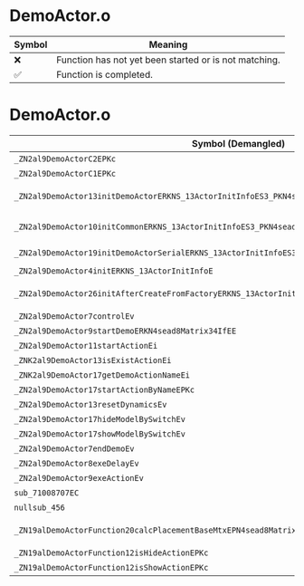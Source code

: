 # DemoActor.o
| Symbol | Meaning 
| ------------- | ------------- 
| :x: | Function has not yet been started or is not matching. 
| :white_check_mark: | Function is completed. 


# DemoActor.o
| Symbol (Demangled) | Symbol (Mangled) | Decompiled? |
| ------------- |  ------------- | ------------- |
| `_ZN2al9DemoActorC2EPKc` | `al::DemoActor::DemoActor(char const*)` | :white_check_mark: |
| `_ZN2al9DemoActorC1EPKc` | `al::DemoActor::DemoActor(char const*)` | :white_check_mark: |
| `_ZN2al9DemoActor13initDemoActorERKNS_13ActorInitInfoES3_PKN4sead8Matrix34IfEEb` | `al::DemoActor::initDemoActor(al::ActorInitInfo const&,al::ActorInitInfo const&,sead::Matrix34<float> const*,bool)` | :white_check_mark: |
| `_ZN2al9DemoActor10initCommonERKNS_13ActorInitInfoES3_PKN4sead8Matrix34IfEEb` | `al::DemoActor::initCommon(al::ActorInitInfo const&,al::ActorInitInfo const&,sead::Matrix34<float> const*,bool)` | :white_check_mark: |
| `_ZN2al9DemoActor19initDemoActorSerialERKNS_13ActorInitInfoES3_PKN4sead8Matrix34IfEE` | `al::DemoActor::initDemoActorSerial(al::ActorInitInfo const&,al::ActorInitInfo const&,sead::Matrix34<float> const*)` | :white_check_mark: |
| `_ZN2al9DemoActor4initERKNS_13ActorInitInfoE` | `al::DemoActor::init(al::ActorInitInfo const&)` | :white_check_mark: |
| `_ZN2al9DemoActor26initAfterCreateFromFactoryERKNS_13ActorInitInfoES3_PKN4sead8Matrix34IfEEb` | `al::DemoActor::initAfterCreateFromFactory(al::ActorInitInfo const&,al::ActorInitInfo const&,sead::Matrix34<float> const*,bool)` | :white_check_mark: |
| `_ZN2al9DemoActor7controlEv` | `al::DemoActor::control(void)` | :white_check_mark: |
| `_ZN2al9DemoActor9startDemoERKN4sead8Matrix34IfEE` | `al::DemoActor::startDemo(sead::Matrix34<float> const&)` | :white_check_mark: |
| `_ZN2al9DemoActor11startActionEi` | `al::DemoActor::startAction(int)` | :white_check_mark: |
| `_ZNK2al9DemoActor13isExistActionEi` | `al::DemoActor::isExistAction(int)const` | :white_check_mark: |
| `_ZNK2al9DemoActor17getDemoActionNameEi` | `al::DemoActor::getDemoActionName(int)const` | :white_check_mark: |
| `_ZN2al9DemoActor17startActionByNameEPKc` | `al::DemoActor::startActionByName(char const*)` | :white_check_mark: |
| `_ZN2al9DemoActor13resetDynamicsEv` | `al::DemoActor::resetDynamics(void)` | :white_check_mark: |
| `_ZN2al9DemoActor17hideModelBySwitchEv` | `al::DemoActor::hideModelBySwitch(void)` | :white_check_mark: |
| `_ZN2al9DemoActor17showModelBySwitchEv` | `al::DemoActor::showModelBySwitch(void)` | :white_check_mark: |
| `_ZN2al9DemoActor7endDemoEv` | `al::DemoActor::endDemo(void)` | :white_check_mark: |
| `_ZN2al9DemoActor8exeDelayEv` | `al::DemoActor::exeDelay(void)` | :white_check_mark: |
| `_ZN2al9DemoActor9exeActionEv` | `al::DemoActor::exeAction(void)` | :white_check_mark: |
| `sub_71008707EC` | `` | :white_check_mark: |
| `nullsub_456` | `` | :white_check_mark: |
| `_ZN19alDemoActorFunction20calcPlacementBaseMtxEPN4sead8Matrix34IfEERKN2al13ActorInitInfoES7_PKS2_` | `alDemoActorFunction::calcPlacementBaseMtx(sead::Matrix34<float> *,al::ActorInitInfo const&,al::ActorInitInfo const&,sead::Matrix34<float> const*)` | :white_check_mark: |
| `_ZN19alDemoActorFunction12isHideActionEPKc` | `alDemoActorFunction::isHideAction(char const*)` | :white_check_mark: |
| `_ZN19alDemoActorFunction12isShowActionEPKc` | `alDemoActorFunction::isShowAction(char const*)` | :white_check_mark: |
